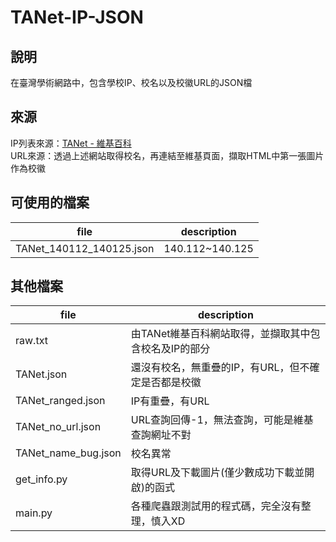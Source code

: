 # TANet-IP-JSON

## 說明

在臺灣學術網路中，包含學校IP、校名以及校徽URL的JSON檔

## 來源

IP列表來源：[TANet - 維基百科](https://zh.wikipedia.org/wiki/TANet)  
URL來源：透過上述網站取得校名，再連結至維基頁面，擷取HTML中第一張圖片作為校徽

## 可使用的檔案

| file | description |
|-|-|
| TANet_140112_140125.json | 140.112~140.125 |

## 其他檔案

| file | description |
|-|-|
| raw.txt | 由TANet維基百科網站取得，並擷取其中包含校名及IP的部分 |
| TANet.json | 還沒有校名，無重疊的IP，有URL，但不確定是否都是校徽 |
| TANet_ranged.json | IP有重疊，有URL |
| TANet_no_url.json | URL查詢回傳-1，無法查詢，可能是維基查詢網址不對 |
| TANet_name_bug.json | 校名異常 |
| get_info.py | 取得URL及下載圖片(僅少數成功下載並開啟)的函式 |
| main.py | 各種爬蟲跟測試用的程式碼，完全沒有整理，慎入XD |
